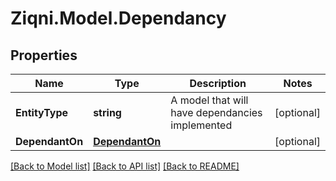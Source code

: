 
# Ziqni.Model.Dependancy

## Properties

Name | Type | Description | Notes
------------ | ------------- | ------------- | -------------
**EntityType** | **string** | A model that will have dependancies implemented | [optional] 
**DependantOn** | [**DependantOn**](DependantOn.md) |  | [optional] 

[[Back to Model list]](../README.md#documentation-for-models)
[[Back to API list]](../README.md#documentation-for-api-endpoints)
[[Back to README]](../README.md)

